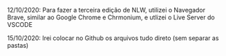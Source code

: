 <p>12/10/2020: Para fazer a terceira edição de NLW, utilizei o Navegador Brave, similar ao Google Chrome e Chrmonium, e utlizei o Live Server do VSCODE</p>
<p>15/10/2020: Irei colocar no Github os arquivos tudo direto (sem separar as pastas)</p>

